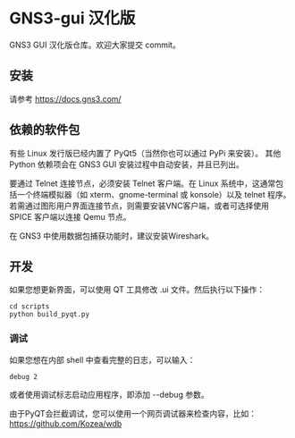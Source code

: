 GNS3-gui 汉化版
========

GNS3 GUI 汉化版仓库。欢迎大家提交 commit。

安装
------------

请参考 <https://docs.gns3.com/>

依赖的软件包
---------------------

有些 Linux 发行版已经内置了 PyQt5（当然你也可以通过 PyPi 来安装）。
其他 Python 依赖项会在 GNS3 GUI 安装过程中自动安装，并且已列出。

要通过 Telnet 连接节点，必须安装 Telnet 客户端。在 Linux 系统中，这通常包括一个终端模拟器（如 xterm、gnome-terminal 或 konsole）以及 telnet 程序。若需通过图形用户界面连接节点，则需要安装VNC客户端，或者可选择使用 SPICE 客户端以连接 Qemu 节点。


在 GNS3 中使用数据包捕获功能时，建议安装Wireshark。

开发
-----------

如果您想更新界面，可以使用 QT 工具修改 .ui 文件。然后执行以下操作：

``` {.bash}
cd scripts
python build_pyqt.py
```

### 调试

如果您想在内部 shell 中查看完整的日志，可以输入：

``` {.bash}
debug 2
```

或者使用调试标志启动应用程序，即添加 --debug 参数。

由于PyQT会拦截调试，您可以使用一个网页调试器来检查内容，比如：<https://github.com/Kozea/wdb>